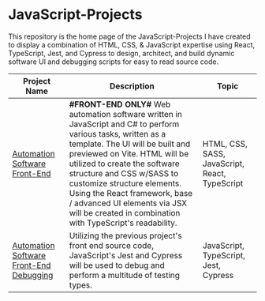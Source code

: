 # JavaScript-Projects

This repository is the home page of the JavaScript-Projects I have created to display a combination of HTML, CSS, & JavaScript expertise using React, TypeScript, Jest, and Cypress to design, architect, and build dynamic software UI and debugging scripts for easy to read source code. 

Project Name  | Description   |  Topic
------------- | ------------- | ------------------
[Automation Software Front-End](https://github.com/Josh9182/JavaScript-Projects/tree/main/Automation%20Software%20UI)|**#FRONT-END ONLY#** Web automation software written in JavaScript and C# to perform various tasks, written as a template. The UI will be built and previewed on Vite. HTML will be utilized to create the software structure and CSS w/SASS to customize structure elements. Using the React framework, base / advanced UI elements via JSX will be created in combination with TypeScript's readability. | HTML, CSS, SASS, JavaScript, React, TypeScript
[Automation Software Front-End Debugging]() | Utilizing the previous project's front end source code, JavaScript's Jest and Cypress will be used to debug and perform a multitude of testing types. | JavaScript, TypeScript, Jest, Cypress
